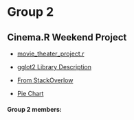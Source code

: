 # Group 2
## Cinema.R Weekend Project

* [movie_theater_project.r](https://github.com/gumdropsteve/r_statistical_programming/blob/main/day_05/movie_theater_project.r)

* [gglot2 Library Description](https://ggplot2.tidyverse.org)  

* [From StackOverlow](https://stackoverflow.com/questions/49000483/plotting-weekdays-mon-tue-etc-of-dates-of-a-dataframe-in-x-axis-in-r)

* [Pie Chart](https://www.statmethods.net/graphs/pie.html)




#### Group 2 members: 
  
